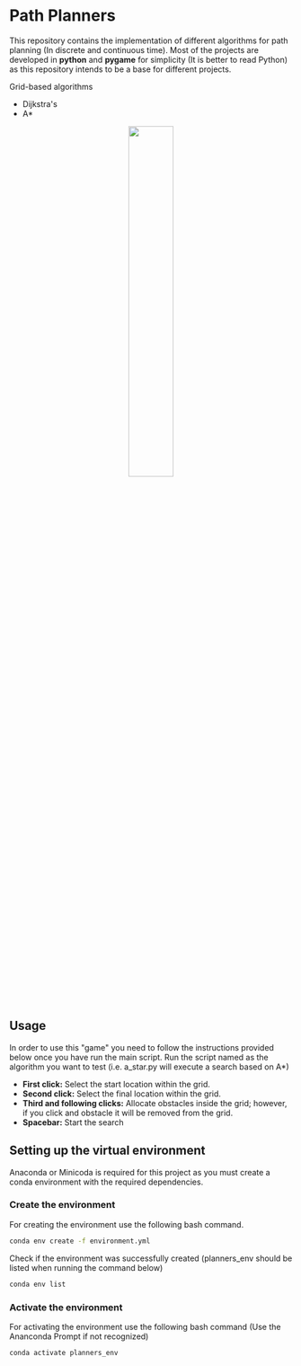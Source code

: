# Path Planners
This repository contains the implementation of different algorithms for path planning (In discrete and continuous time). Most of the projects are developed in **python** and **pygame** for simplicity (It is better to read Python) as this repository intends to be a base for different projects.
 
Grid-based algorithms
* Dijkstra's 
* A*

<div align="center"><img src="https://user-images.githubusercontent.com/49252525/119419636-545c2600-bcc0-11eb-81ec-b30373f3ec96.gif" width="40%" height="40%"/></div>

## Usage
In order to use this "game" you need to follow the instructions provided below once you have run the main script. Run the script named as the algorithm you want to test (i.e. a_star.py will execute a search based on A*)

* **First click:** Select the start location within the grid.
* **Second click:** Select the final location within the grid.
* **Third and following clicks:** Allocate obstacles inside the grid; however, if you click and obstacle it will be removed from the grid.
* **Spacebar:** Start the search

## Setting up the virtual environment
Anaconda or Minicoda is required for this project as you must create a conda environment with the required dependencies.

### Create the environment
For creating the environment use the following bash command.
```bash
conda env create -f environment.yml
```

Check if the environment was successfully created (planners_env should be listed when running the command below)
```bash
conda env list
```

### Activate the environment
For activating the environment use the following bash command (Use the Ananconda Prompt if not recognized)
```bash
conda activate planners_env
```
